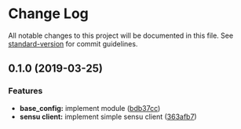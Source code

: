 # Change Log

All notable changes to this project will be documented in this file.
See [standard-version](https://github.com/conventional-changelog/standard-version)
for commit guidelines.

## 0.1.0 (2019-03-25)

### Features

* **base_config:** implement module ([bdb37cc](https://github.com/zombig/zstlib/commit/bdb37cc))
* **sensu client:** implement simple sensu client ([363afb7](https://github.com/zombig/zstlib/commit/363afb7))
